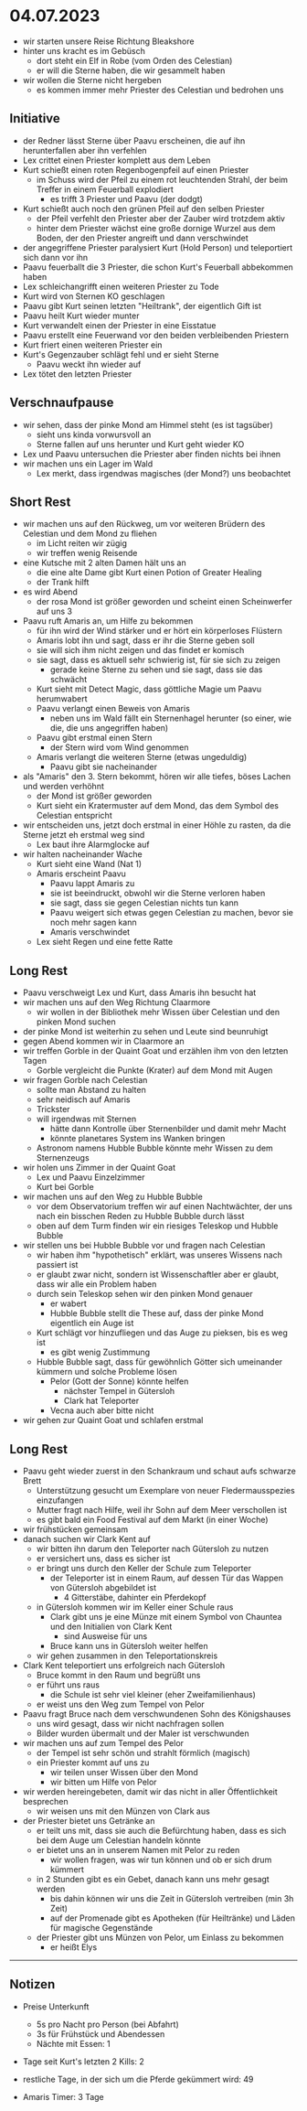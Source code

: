 # 04.07.2023
- wir starten unsere Reise Richtung Bleakshore
- hinter uns kracht es im Gebüsch
	- dort steht ein Elf in Robe (vom Orden des Celestian)
	- er will die Sterne haben, die wir gesammelt haben
- wir wollen die Sterne nicht hergeben
	- es kommen immer mehr Priester des Celestian und bedrohen uns

## Initiative
- der Redner lässt Sterne über Paavu erscheinen, die auf ihn herunterfallen aber ihn verfehlen
- Lex crittet einen Priester komplett aus dem Leben
- Kurt schießt einen roten Regenbogenpfeil auf einen Priester
	- im Schuss wird der Pfeil zu einem rot leuchtenden Strahl, der beim Treffer in einem Feuerball explodiert
		- es trifft 3 Priester und Paavu (der dodgt)
- Kurt schießt auch noch den grünen Pfeil auf den selben Priester
	- der Pfeil verfehlt den Priester aber der Zauber wird trotzdem aktiv
	- hinter dem Priester wächst eine große dornige Wurzel aus dem Boden, der den Priester angreift und dann verschwindet
- der angegriffene Priester paralysiert Kurt (Hold Person) und teleportiert sich dann vor ihn
- Paavu feuerballt die 3 Priester, die schon Kurt's Feuerball abbekommen haben
- Lex schleichangrifft einen weiteren Priester zu Tode
- Kurt wird von Sternen KO geschlagen
- Paavu gibt Kurt seinen letzten "Heiltrank", der eigentlich Gift ist
- Paavu heilt Kurt wieder munter
- Kurt verwandelt einen der Priester in eine Eisstatue
- Paavu erstellt eine Feuerwand vor den beiden verbleibenden Priestern
- Kurt friert einen weiteren Priester ein
- Kurt's Gegenzauber schlägt fehl und er sieht Sterne
	- Paavu weckt ihn wieder auf
- Lex tötet den letzten Priester

## Verschnaufpause
- wir sehen, dass der pinke Mond am Himmel steht (es ist tagsüber)
	- sieht uns kinda vorwursvoll an
	- Sterne fallen auf uns herunter und Kurt geht wieder KO
- Lex und Paavu untersuchen die Priester aber finden nichts bei ihnen
- wir machen uns ein Lager im Wald
	- Lex merkt, dass irgendwas magisches (der Mond?) uns beobachtet

## Short Rest
- wir machen uns auf den Rückweg, um vor weiteren Brüdern des Celestian und dem Mond zu fliehen
	- im Licht reiten wir zügig
	- wir treffen wenig Reisende
- eine Kutsche mit 2 alten Damen hält uns an
	- die eine alte Dame gibt Kurt einen Potion of Greater Healing
	- der Trank hilft
- es wird Abend
	- der rosa Mond ist größer geworden und scheint einen Scheinwerfer auf uns 3
- Paavu ruft Amaris an, um Hilfe zu bekommen
	- für ihn wird der Wind stärker und er hört ein körperloses Flüstern
	- Amaris lobt ihn und sagt, dass er ihr die Sterne geben soll
	- sie will sich ihm nicht zeigen und das findet er komisch
	- sie sagt, dass es aktuell sehr schwierig ist, für sie sich zu zeigen
		- gerade keine Sterne zu sehen und sie sagt, dass sie das schwächt
	- Kurt sieht mit Detect Magic, dass göttliche Magie um Paavu herumwabert
	- Paavu verlangt einen Beweis von Amaris
		- neben uns im Wald fällt ein Sternenhagel herunter (so einer, wie die, die uns angegriffen haben)
	- Paavu gibt erstmal einen Stern
		- der Stern wird vom Wind genommen
	- Amaris verlangt die weiteren Sterne (etwas ungeduldig)
		- Paavu gibt sie nacheinander
- als "Amaris" den 3. Stern bekommt, hören wir alle tiefes, böses Lachen und werden verhöhnt
	- der Mond ist größer geworden
	- Kurt sieht ein Kratermuster auf dem Mond, das dem Symbol des Celestian entspricht
- wir entscheiden uns, jetzt doch erstmal in einer Höhle zu rasten, da die Sterne jetzt eh erstmal weg sind
	- Lex baut ihre Alarmglocke auf
- wir halten nacheinander Wache
	- Kurt sieht eine Wand (Nat 1)
	- Amaris erscheint Paavu
		- Paavu lappt Amaris zu
		- sie ist beeindruckt, obwohl wir die Sterne verloren haben
		- sie sagt, dass sie gegen Celestian nichts tun kann
		- Paavu weigert sich etwas gegen Celestian zu machen, bevor sie noch mehr sagen kann
		- Amaris verschwindet
	- Lex sieht Regen und eine fette Ratte

## Long Rest
- Paavu verschweigt Lex und Kurt, dass Amaris ihn besucht hat
- wir machen uns auf den Weg Richtung Claarmore
	- wir wollen in der Bibliothek mehr Wissen über Celestian und den pinken Mond suchen
- der pinke Mond ist weiterhin zu sehen und Leute sind beunruhigt
- gegen Abend kommen wir in Claarmore an
- wir treffen Gorble in der Quaint Goat und erzählen ihm von den letzten Tagen
	- Gorble vergleicht die Punkte (Krater) auf dem Mond mit Augen
- wir fragen Gorble nach Celestian
	- sollte man Abstand zu halten
	- sehr neidisch auf Amaris
	- Trickster
	- will irgendwas mit Sternen
		- hätte dann Kontrolle über Sternenbilder und damit mehr Macht
		- könnte planetares System ins Wanken bringen
	- Astronom namens Hubble Bubble könnte mehr Wissen zu dem Sternenzeugs
- wir holen uns Zimmer in der Quaint Goat
	- Lex und Paavu Einzelzimmer
	- Kurt bei Gorble
- wir machen uns auf den Weg zu Hubble Bubble
	- vor dem Observatorium treffen wir auf einen Nachtwächter, der uns nach ein bisschen Reden zu Hubble Bubble durch lässt
	- oben auf dem Turm finden wir ein riesiges Teleskop und Hubble Bubble
- wir stellen uns bei Hubble Bubble vor und fragen nach Celestian
	- wir haben ihm "hypothetisch" erklärt, was unseres Wissens nach passiert ist
	- er glaubt zwar nicht, sondern ist Wissenschaftler aber er glaubt, dass wir alle ein Problem haben
	- durch sein Teleskop sehen wir den pinken Mond genauer
		- er wabert
		- Hubble Bubble stellt die These auf, dass der pinke Mond eigentlich ein Auge ist
	- Kurt schlägt vor hinzufliegen und das Auge zu pieksen, bis es weg ist
		- es gibt wenig Zustimmung
	- Hubble Bubble sagt, dass für gewöhnlich Götter sich umeinander kümmern und solche Probleme lösen
		- Pelor (Gott der Sonne) könnte helfen
			- nächster Tempel in Gütersloh
			- Clark hat Teleporter
		- Vecna auch aber bitte nicht
- wir gehen zur Quaint Goat und schlafen erstmal

## Long Rest
- Paavu geht wieder zuerst in den Schankraum und schaut aufs schwarze Brett
	- Unterstützung gesucht um Exemplare von neuer Fledermausspezies einzufangen
	- Mutter fragt nach Hilfe, weil ihr Sohn auf dem Meer verschollen ist
	- es gibt bald ein Food Festival auf dem Markt (in einer Woche)
- wir frühstücken gemeinsam
- danach suchen wir Clark Kent auf
	- wir bitten ihn darum den Teleporter nach Gütersloh zu nutzen
	- er versichert uns, dass es sicher ist
	- er bringt uns durch den Keller der Schule zum Teleporter
		- der Teleporter ist in einem Raum, auf dessen Tür das Wappen von Gütersloh abgebildet ist
			- 4 Gitterstäbe, dahinter ein Pferdekopf
	- in Gütersloh kommen wir im Keller einer Schule raus
		- Clark gibt uns je eine Münze mit einem Symbol von Chauntea und den Initialien von Clark Kent
			- sind Ausweise für uns
		- Bruce kann uns in Gütersloh weiter helfen
	- wir gehen zusammen in den Teleportationskreis
- Clark Kent teleportiert uns erfolgreich nach Gütersloh
	- Bruce kommt in den Raum und begrüßt uns
	- er führt uns raus
		- die Schule ist sehr viel kleiner (eher Zweifamilienhaus)
	- er weist uns den Weg zum Tempel von Pelor
- Paavu fragt Bruce nach dem verschwundenen Sohn des Königshauses
	- uns wird gesagt, dass wir nicht nachfragen sollen
	- Bilder wurden übermalt und der Maler ist verschwunden
- wir machen uns auf zum Tempel des Pelor
	- der Tempel ist sehr schön und strahlt förmlich (magisch)
	- ein Priester kommt auf uns zu
		- wir teilen unser Wissen über den Mond
		- wir bitten um Hilfe von Pelor
- wir werden hereingebeten, damit wir das nicht in aller Öffentlichkeit besprechen
	- wir weisen uns mit den Münzen von Clark aus
- der Priester bietet uns Getränke an
	- er teilt uns mit, dass sie auch die Befürchtung haben, dass es sich bei dem Auge um Celestian handeln könnte
	- er bietet uns an in unserem Namen mit Pelor zu reden
		- wir wollen fragen, was wir tun können und ob er sich drum kümmert
	- in 2 Stunden gibt es ein Gebet, danach kann uns mehr gesagt werden
		- bis dahin können wir uns die Zeit in Gütersloh vertreiben (min 3h Zeit)
		- auf der Promenade gibt es Apotheken (für Heiltränke) und Läden für magische Gegenstände
	- der Priester gibt uns Münzen von Pelor, um Einlass zu bekommen
		- er heißt Elys

---
## Notizen

- Preise Unterkunft
	- 5s pro Nacht pro Person (bei Abfahrt)
	- 3s für Frühstück und Abendessen
	- Nächte mit Essen: 1

- Tage seit Kurt's letzten 2 Kills: 2
- restliche Tage, in der sich um die Pferde gekümmert wird: 49
- Amaris Timer: 3 Tage